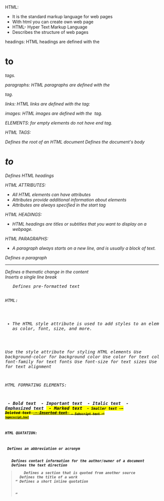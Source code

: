 HTML:
  * It is the standard markup language for web pages
  * With html you can create own web page
  * HTML- Hyper Text Markup Language
  * Describes the structure of web pages

headings:
  HTML headings are defined with the <h1> to <h6> tags.

paragraphs:
  HTML paragraphs are defined with the <p> tag.

links:
  HTML links are defined with the <a> tag:

images:
   HTML images are defined with the <img> tag.

ELEMENTS:
  for empty elements do not have end tag.

HTML TAGS:
  <html>	Defines the root of an HTML document
<body>	Defines the document's body
<h1> to <h6>	Defines HTML headings

HTML ATTRIBUTES:
   * All HTML elements can have attributes
   * Attributes provide additional information about elements
   * Attributes are always specified in the start tag

HTML HEADINGS:
   * HTML headings are titles or subtitles that you want to display on a webpage.

HTML PARAGRAPHS:
   *  A paragraph always starts on a new line, and is usually a block of text.

<p>	Defines a paragraph
<hr>	Defines a thematic change in the content
<br>	Inserts a single line break
<pre>	Defines pre-formatted text

HTML:
   * The HTML style attribute is used to add styles to an element, such as color, font, size, and more.

Use the style attribute for styling HTML elements
Use background-color for background color
Use color for text colors
Use font-family for text fonts
Use font-size for text sizes
Use text-align for text alignment

HTML FORMATING ELEMENTS:

<b> - Bold text
<strong> - Important text
<i> - Italic text
<em> - Emphasized text
<mark> - Marked text
<small> - Smaller text
<del> - Deleted text
<ins> - Inserted text
<sub> - Subscript text
<sup> - Superscript text

HTML QUATATION:

<abbr>	Defines an abbreviation or acronym
<address>	Defines contact information for the author/owner of a document
<bdo>	Defines the text direction
<blockquote>	Defines a section that is quoted from another source
<cite>	Defines the title of a work
<q>	Defines a short inline quotation

